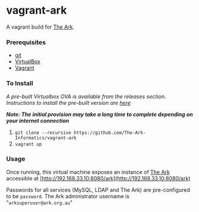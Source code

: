 vagrant-ark
===========

A vagrant build for [The Ark](https://github.com/The-Ark-Informatics/ark/).

### Prerequisites

- [git](https://git-scm.com/)
- [VirtualBox](https://www.virtualbox.org/)
- [Vagrant](https://www.vagrantup.com/)

### To Install
_A pre-built Virtualbox OVA is available from the releases section. Instructions to install the pre-built version are [here](#)_

**_Note: The initial provision may take a long time to complete depending on your internet connection_**

1. `git clone --recursive https://github.com/The-Ark-Informatics/vagrant-ark`
2. `vagrant up`

### Usage

Once running, this virtual machine exposes an instance of [The Ark](https://github.com/The-Ark-Informatics/ark) accessible at [http://192.168.33.10:8080/ark](http://192.168.33.10:8080/ark)

Passwords for all services (MySQL, LDAP and The Ark) are pre-configured to be `password`. The Ark administrator username is "`arksuperuser@ark.org.au`"


